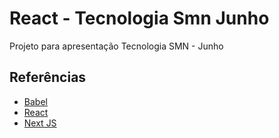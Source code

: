 # React - Tecnologia Smn Junho
Projeto para apresentação Tecnologia SMN - Junho

## Referências
* [Babel](https://babeljs.io/)
* [React](https://reactjs.org/)
* [Next JS](https://nextjs.org/)
